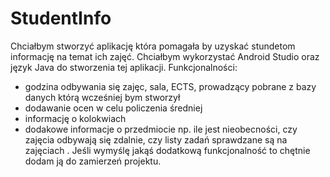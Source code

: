 # StudentInfo
Chciałbym stworzyć aplikację która pomagała by uzyskać stundetom informację na temat ich zajęć. Chciałbym wykorzystać Android Studio oraz język Java do stworzenia tej aplikacji. 
Funkcjonalności:
* godzina odbywania się zajęc, sala, ECTS, prowadzący pobrane z bazy danych którą wcześniej bym stworzył
* dodawanie ocen w celu policzenia średniej 
* informację o kolokwiach
* dodakowe informacje o przedmiocie np. ile jest nieobecności, czy zajęcia odbywają się zdalnie, czy listy zadań sprawdzane są na zajęciach .
Jeśli wymyślę jakąś dodatkową funkcjonalność to chętnie dodam ją do zamierzeń projektu.
